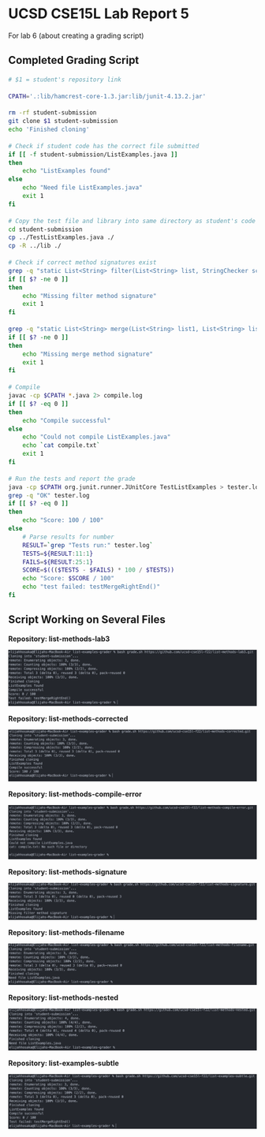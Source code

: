# UCSD CSE15L Lab Report 5

For lab 6 (about creating a grading script)

## Completed Grading Script

```bash
# $1 = student's repository link

CPATH='.:lib/hamcrest-core-1.3.jar:lib/junit-4.13.2.jar'

rm -rf student-submission
git clone $1 student-submission
echo 'Finished cloning'

# Check if student code has the correct file submitted
if [[ -f student-submission/ListExamples.java ]]
then
    echo "ListExamples found"
else
    echo "Need file ListExamples.java"
    exit 1
fi

# Copy the test file and library into same directory as student's code
cd student-submission
cp ../TestListExamples.java ./
cp -R ../lib ./

# Check if correct method signatures exist
grep -q "static List<String> filter(List<String> list, StringChecker sc) {" ListExamples.java
if [[ $? -ne 0 ]]
then 
    echo "Missing filter method signature"
    exit 1
fi

grep -q "static List<String> merge(List<String> list1, List<String> list2) {" ListExamples.java
if [[ $? -ne 0 ]]
then
    echo "Missing merge method signature"
    exit 1
fi

# Compile
javac -cp $CPATH *.java 2> compile.log
if [[ $? -eq 0 ]]
then
    echo "Compile successful"
else
    echo "Could not compile ListExamples.java"
    echo `cat compile.txt`
    exit 1
fi

# Run the tests and report the grade
java -cp $CPATH org.junit.runner.JUnitCore TestListExamples > tester.log
grep -q "OK" tester.log
if [[ $? -eq 0 ]]
then
    echo "Score: 100 / 100"
else 
    # Parse results for number
    RESULT=`grep "Tests run:" tester.log`
    TESTS=${RESULT:11:1}
    FAILS=${RESULT:25:1}
    SCORE=$((($TESTS - $FAILS) * 100 / $TESTS))
    echo "Score: $SCORE / 100"
    echo "test failed: testMergeRightEnd()"
fi
```

## Script Working on Several Files

**Repository: list-methods-lab3**

![lab3](lab3.png)

**Repository: list-methods-corrected**

![corrected](corrected.png)

**Repository: list-methods-compile-error**

![compile-error](compile-error.png)

**Repository: list-methods-signature**

![signature](signature.png)

**Repository: list-methods-filename**

![filename](filename.png)

**Repository: list-methods-nested**

![nested](nested.png)

**Repository: list-examples-subtle**

![subtle](subtle.png)
